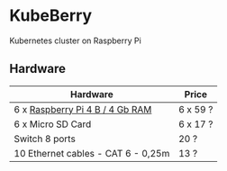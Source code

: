 # KubeBerry

Kubernetes cluster on Raspberry Pi

## Hardware

| **Hardware**                                                                                                   | **Price**   |
|----------------------------------------------------------------------------------------------------------------|-------------|
| 6 x [Raspberry Pi 4 B / 4 Gb RAM](https://www.raspberrypi.org/products/raspberry-pi-4-model-b/specifications/) | 6 x 59 ?    |
| 6 x Micro SD Card                                                                                              | 6 x 17 ?    |
| Switch 8 ports                                                                                                 | 20 ?        |
| 10 Ethernet cables - CAT 6 - 0,25m                                                                             | 13 ?        |
